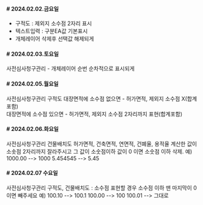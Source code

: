 #### # 2024.02.02.금요일
- 구적도 : 제외지 소수점 2자리 표시
- 텍스트입력 : 구분EA값 기본표시
- 개체레이어 삭제후 선택값 해제되게

#### # 2024.02.03.토요일
사전심사청구관리 - 개체레이어 순번 순차적으로 표시되게

#### # 2024.02.05.월요일
사전심사청구관리 구적도
    대장면적에 소수점 없으면  -  허가면적, 제외지 소수점 X(합계 포함)                              
    대장면적에 소수점 있으면  -  허가면적, 제외지 소수점 2자리까지 표현(합계포함)

#### # 2024.02.06.화요일
사전심사청구관리 건물배치도
    허가면적, 건축면적, 연면적, 건폐율, 용적율
    계산한 값이 소솟점 2자리까지 잘라주시고 그 값이 소숫점이하 값이 0 이면 소숫점 이하 삭제. 
    예) 1000.00 --> 1000
        5.454545 --> 5.45



#### # 2024.02.07 수요일
사전심사청구관리 구적도, 건물배치도 : 소수점 표현할 경우 소수점 이하 맨 마지막이 0 이면 빼주세요
예) 100.10 --> 100.1
     100.00 --> 100
     100.01 --> 그대로